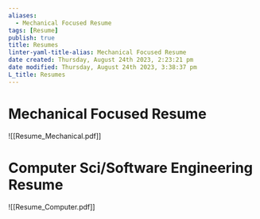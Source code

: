 ```yaml
---
aliases:
  - Mechanical Focused Resume
tags: [Resume]
publish: true
title: Resumes
linter-yaml-title-alias: Mechanical Focused Resume
date created: Thursday, August 24th 2023, 2:23:21 pm
date modified: Thursday, August 24th 2023, 3:38:37 pm
L_title: Resumes
---
```

# Mechanical Focused Resume
![[Resume_Mechanical.pdf]]
# Computer Sci/Software Engineering Resume
![[Resume_Computer.pdf]]